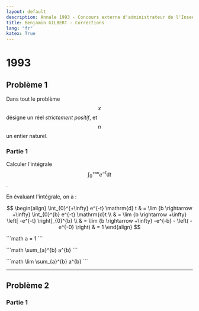```yaml
---
layout: default
description: Annale 1993 - Concours externe d'administrateur de l'Insee
title: Benjamin GILBERT - Corrections
lang: "fr"
katex: True
---
```


# 1993

## Problème 1

Dans tout le problème $$x$$ désigne un réel _strictement positif_, et $$n$$ un entier naturel.

### Partie 1

Calculer l'intégrale $$\int_{0}^{+\infty} e^{-t} \mathrm{d}t$$. 

<p>
En évaluant l'intégrale, on a :

$$
\begin{align}
    \int_{0}^{+\infty} e^{-t} \mathrm{d} t & = \lim {b \rightarrow +\infty} \int_{0}^{b} e^{-t} \mathrm{d}t \\
    & = \lim {b \rightarrow +\infty} \left[ -e^{-t} \right]_{0}^{b} \\
    & = \lim {b \rightarrow +\infty} -e^{-b} - \left( -e^{-0} \right)
    & = 1
\end{align}
$$

<p>
```math
a = 1
```
</p>

<p>
```math
\sum_{a}^{b} a^{b}
```
</p>

<p>
```math
\lim \sum_{a}^{b} a^{b}
```
</p>

---

## Problème 2

### Partie 1
